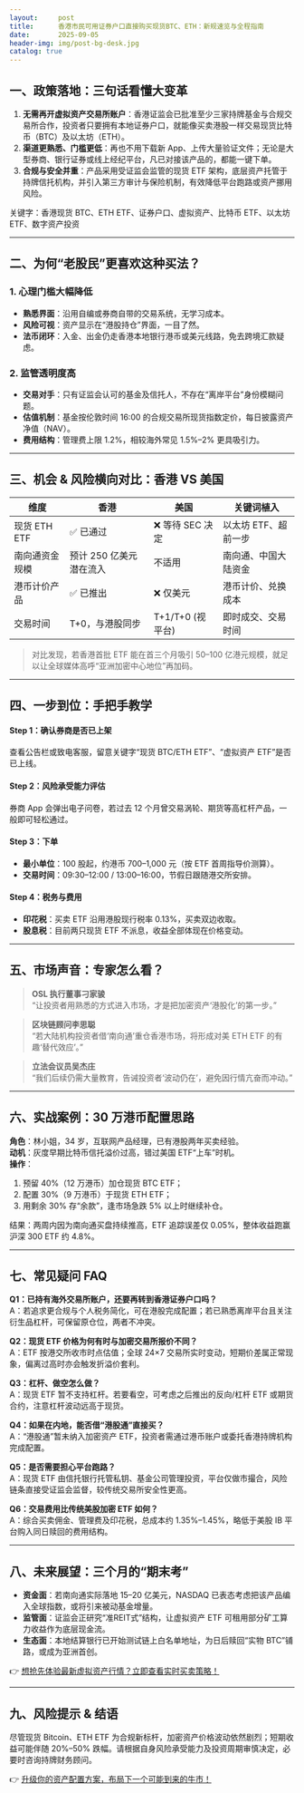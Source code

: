 ```yaml
---
layout:     post
title:      香港市民可用证券户口直接购买现货BTC、ETH：新规速览与全程指南
date:       2025-09-05
header-img: img/post-bg-desk.jpg
catalog: true
---
```


## 一、政策落地：三句话看懂大变革  
1. **无需再开虚拟资产交易所账户**：香港证监会已批准至少三家持牌基金与合规交易所合作，投资者只要拥有本地证券户口，就能像买卖港股一样交易现货比特币（BTC）及以太坊（ETH）。  
2. **渠道更熟悉、门槛更低**：再也不用下载新 App、上传大量验证文件；无论是大型券商、银行证券或线上经纪平台，凡已对接该产品的，都能一键下单。  
3. **合规与安全并重**：产品采用受证监会监管的现货 ETF 架构，底层资产托管于持牌信托机构，并引入第三方审计与保险机制，有效降低平台跑路或资产挪用风险。  

关键字：香港现货 BTC、ETH ETF、证券户口、虚拟资产、比特币 ETF、以太坊 ETF、数字资产投资

---

## 二、为何“老股民”更喜欢这种买法？  
### 1. 心理门槛大幅降低  
- **熟悉界面**：沿用自编或券商自带的交易系统，无学习成本。  
- **风险可视**：资产显示在“港股持仓”界面，一目了然。  
- **法币闭环**：入金、出金仍走香港本地银行港币或美元线路，免去跨境汇款疑虑。  

### 2. 监管透明度高  
- **交易对手**：只有证监会认可的基金及信托人，不存在“离岸平台”身份模糊问题。  
- **估值机制**：基金按伦敦时间 16:00 的合规交易所现货指数定价，每日披露资产净值（NAV）。  
- **费用结构**：管理费上限 1.2%，相较海外常见 1.5%–2% 更具吸引力。  

---

## 三、机会 & 风险横向对比：香港 VS 美国  
| 维度 | 香港 | 美国 | 关键词植入 |
|---|---|---|---|
| 现货 ETH ETF | ✅ 已通过 | ❌ 等待 SEC 决定 | 以太坊 ETF、超前一步 |
| 南向通资金规模 | 预计 250 亿美元潜在流入 | 不适用 | 南向通、中国大陆资金 |
| 港币计价产品 | ✅ 已推出 | ❌ 仅美元 | 港币计价、兑换成本 |
| 交易时间 | T+0，与港股同步 | T+1/T+0 (视平台) | 即时成交、交易时间 |

> 对比发现，若香港首批 ETF 能在首三个月吸引 50–100 亿港元规模，就足以让全球媒体高呼“亚洲加密中心地位”再加码。

---

## 四、一步到位：手把手教学

#### Step 1：确认券商是否已上架  
查看公告栏或致电客服，留意关键字“现货 BTC/ETH ETF”、“虚拟资产 ETF”是否已上线。  

#### Step 2：风险承受能力评估  
券商 App 会弹出电子问卷，若过去 12 个月曾交易涡轮、期货等高杠杆产品，一般即可轻松通过。  

#### Step 3：下单  
- **最小单位**：100 股起，约港币 700–1,000 元（按 ETF 首周指导价测算）。  
- **交易时间**：09:30–12:00 / 13:00–16:00，节假日跟随港交所安排。  

#### Step 4：税务与费用  
- **印花税**：买卖 ETF 沿用港股现行税率 0.13%，买卖双边收取。  
- **股息税**：目前两只现货 ETF 不派息，收益全部体现在价格变动。  

---

## 五、市场声音：专家怎么看？

> **OSL 执行董事刁家骏**  
> “让投资者用熟悉的方式进入市场，才是把加密资产‘港股化’的第一步。”

> **区块链顾问李思聪**  
> “若大陆机构投资者借‘南向通’重仓香港市场，将形成对美 ETH ETF 的有趣‘替代效应’。”

> **立法会议员吴杰庄**  
> “我们后续仍需大量教育，告诫投资者‘波动仍在’，避免因行情亢奋而冲动。”  

---

## 六、实战案例：30 万港币配置思路

**角色**：林小姐，34 岁，互联网产品经理，已有港股两年买卖经验。  
**动机**：灰度早期比特币信托溢价过高，错过美国 ETF“上车”时机。  
**操作**：

1. 预留 40%（12 万港币）加仓现货 BTC ETF；  
2. 配置 30%（9 万港币）于现货 ETH ETF；  
3. 用剩余 30% 存“余款”，逢市场急跌 5% 以上时继续补仓。  

结果：两周内因为南向通买盘持续推高，ETF 追踪误差仅 0.05%，整体收益跑赢沪深 300 ETF 约 4.8%。  

---

## 七、常见疑问 FAQ

**Q1：已持有海外交易所账户，还要再转到香港证券户口吗？**  
A：若追求更合规与个人税务简化，可在港股完成配置；若已熟悉离岸平台且关注衍生品杠杆，可保留原仓位，两者不冲突。

**Q2：现货 ETF 价格为何有时与加密交易所报价不同？**  
A：ETF 按港交所收市时点估值；全球 24×7 交易所实时变动，短期价差属正常现象，偏离过高时亦会触发折溢价套利。

**Q3：杠杆、做空怎么做？**  
A：现货 ETF 暂不支持杠杆。若要看空，可考虑之后推出的反向/杠杆 ETF 或期货合约，注意杠杆波动远高于现货。  

**Q4：如果在内地，能否借“港股通”直接买？**  
A：“港股通”暂未纳入加密资产 ETF，投资者需通过港币账户或委托香港持牌机构完成配置。  

**Q5：是否需要担心平台跑路？**  
A：现货 ETF 由信托银行托管私钥、基金公司管理投资，平台仅做市撮合，风险链条直接受证监会监督，较传统交易所安全性更高。

**Q6：交易费用比传统美股加密 ETF 如何？**  
A：综合买卖佣金、管理费及印花税，总成本约 1.35%–1.45%，略低于美股 IB 平台购入同日赎回的费用结构。

---

## 八、未来展望：三个月的“期末考”

- **资金面**：若南向通实际落地 15–20 亿美元，NASDAQ 已表态考虑把该产品编入全球指数，或将引来被动基金增量。  
- **监管面**：证监会正研究“准REIT式”结构，让虚拟资产 ETF 可租用部分矿工算力收益作为底层现金流。  
- **生态面**：本地结算银行已开始测试链上白名单地址，为日后赎回“实物 BTC”铺路，或成为亚洲首创。  

👉 [想抢先体验最新虚拟资产行情？立即查看实时买卖策略！](https://okxdog.com/)

---

## 九、风险提示 & 结语

尽管现货 Bitcoin、ETH ETF 为合规新标杆，加密资产价格波动依然剧烈；短期收益可能伴随 20%–50% 跌幅。请根据自身风险承受能力及投资周期审慎决定，必要时咨询持牌财务顾问。

👉 [升级你的资产配置方案，布局下一个可能到来的牛市！](https://okxdog.com/)